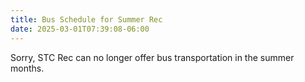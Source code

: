 ```yaml
---
title: Bus Schedule for Summer Rec
date: 2025-03-01T07:39:08-06:00
---
```


Sorry, STC Rec can no longer offer bus transportation in the summer months.

<!--
Times are approximate and subject to change as season begins, and can be affected due to traffic.

&nbsp;&nbsp;&nbsp;&nbsp;_Bus Driver_: Ellie Dolezal (641-485-2880)

Click {{< button "Bus-Schedule - Ellie Dolezal" "/pdf-forms/BusSchedule.pdf" >}} to download a printable {{< fa bus >}} schedule.

## Monday, Tuesday, Wednesday & Thursday in June

### Pick-Up

| Time        | Location                       |
| ---         | ---                            |
| 7:45am      | Old Tama Primary Lot           |
| 7:47am      | Partnership Center - NW Corner |
| 7:50am      | Pool / Basketball Courts       |
| 7:51am      | Kids' Corner (if needed)       |
| 7:52am      | Middle School Gym              |
| ---         | Country Club (if needed)       |


### Return & Pick-Up

| Time        | Location                               |
| ---         | ---                                    |
| 9:05am      | Kids' Corner                           |
| 9:10am      | Middle School                          |
| 9:12am      | Pool / Basketball Courts               |
| 9:17am      | Country Club                           |
| 9:21am      | Partnership Center - NW Corner         |
| 9:23am      | Old Tama Primary Lot                   |
| 9:26am      | Elementary / High School Tennis Courts |
| 9:28am      | Pool / Basketball Courts               |
| 9:38am      | Middle School (drop-off only)          |


### Return & Pick-Up

| Time        | Location                                |
| ---         | ---                                     |
| 10:40am     | Kids' Corner                            |
| 10:45am     | Middle School Gym                       |
| 10:47am     | Pool / Basketball Courts                |
| 10:50am     | Elementary / High School Tennis Courts  |
| 10:53am     | Partnership Center - NW Corner          |
| 10:55am     | Old Tama Primary Lot                    |
| If Needed   | Pool / Basketball Courts (if needed)    |
| If Needed   | High School Tennis Courts (if needed)   |
| 11:05am     | Toledo Heights                          |
| After 11:05 | Middle School (drop-off only)           |


### Return Only

| Time        | Location                                  |
| ---         | ---                                       |
| 12:15pm     | Toledo Heights                            |
| ---         | Delivered to drop-off locations as needed |

-->